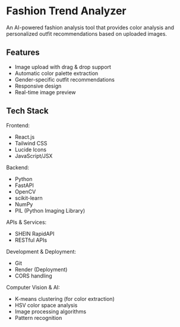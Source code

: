 # Fashion Trend Analyzer

An AI-powered fashion analysis tool that provides color analysis and personalized outfit recommendations based on uploaded images.
 
## Features
- Image upload with drag & drop support
- Automatic color palette extraction
- Gender-specific outfit recommendations
- Responsive design
- Real-time image preview

## Tech Stack
Frontend:

- React.js
- Tailwind CSS
- Lucide Icons
- JavaScript/JSX

Backend:

- Python
- FastAPI
- OpenCV
- scikit-learn
- NumPy
- PIL (Python Imaging Library)

APIs & Services:

- SHEIN RapidAPI
- RESTful APIs

Development & Deployment:

- Git
- Render (Deployment)
- CORS handling

Computer Vision & AI:

- K-means clustering (for color extraction)
- HSV color space analysis
- Image processing algorithms
- Pattern recognition
